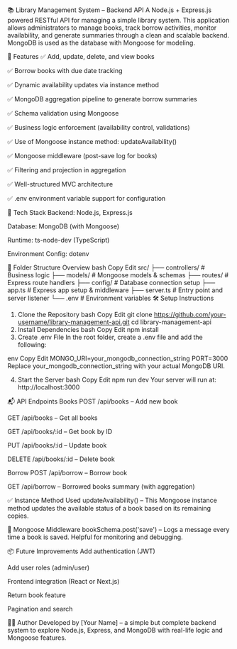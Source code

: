 📚 Library Management System – Backend API
A Node.js + Express.js powered RESTful API for managing a simple library system. This application allows administrators to manage books, track borrow activities, monitor availability, and generate summaries through a clean and scalable backend. MongoDB is used as the database with Mongoose for modeling.

🚀 Features
✅ Add, update, delete, and view books

✅ Borrow books with due date tracking

✅ Dynamic availability updates via instance method

✅ MongoDB aggregation pipeline to generate borrow summaries

✅ Schema validation using Mongoose

✅ Business logic enforcement (availability control, validations)

✅ Use of Mongoose instance method: updateAvailability()

✅ Mongoose middleware (post-save log for books)

✅ Filtering and projection in aggregation

✅ Well-structured MVC architecture

✅ .env environment variable support for configuration

🧠 Tech Stack
Backend: Node.js, Express.js

Database: MongoDB (with Mongoose)

Runtime: ts-node-dev (TypeScript)

Environment Config: dotenv

📂 Folder Structure Overview
bash
Copy
Edit
src/
├── controllers/      # Business logic
├── models/           # Mongoose models & schemas
├── routes/           # Express route handlers
├── config/           # Database connection setup
├── app.ts            # Express app setup & middleware
├── server.ts         # Entry point and server listener
└── .env              # Environment variables
🛠️ Setup Instructions
1. Clone the Repository
bash
Copy
Edit
git clone https://github.com/your-username/library-management-api.git
cd library-management-api
2. Install Dependencies
bash
Copy
Edit
npm install
3. Create .env File
In the root folder, create a .env file and add the following:

env
Copy
Edit
MONGO_URI=your_mongodb_connection_string
PORT=3000
Replace your_mongodb_connection_string with your actual MongoDB URI.

4. Start the Server
bash
Copy
Edit
npm run dev
Your server will run at: http://localhost:3000

📬 API Endpoints
Books
POST /api/books – Add new book

GET /api/books – Get all books

GET /api/books/:id – Get book by ID

PUT /api/books/:id – Update book

DELETE /api/books/:id – Delete book

Borrow
POST /api/borrow – Borrow book

GET /api/borrow – Borrowed books summary (with aggregation)

✅ Instance Method Used
updateAvailability() – This Mongoose instance method updates the available status of a book based on its remaining copies.

🔄 Mongoose Middleware
bookSchema.post('save') – Logs a message every time a book is saved. Helpful for monitoring and debugging.

📦 Future Improvements
Add authentication (JWT)

Add user roles (admin/user)

Frontend integration (React or Next.js)

Return book feature

Pagination and search

🧑‍💻 Author
Developed by [Your Name] – a simple but complete backend system to explore Node.js, Express, and MongoDB with real-life logic and Mongoose features.

